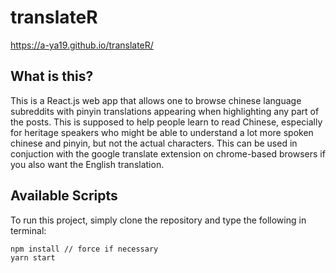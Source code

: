 # translateR

https://a-ya19.github.io/translateR/

## What is this?

This is a React.js web app that allows one to browse chinese language subreddits with pinyin translations appearing when highlighting any part of the posts. This is supposed to help people learn to read Chinese, especially for heritage speakers who might be able to understand a lot more spoken chinese and pinyin, but not the actual characters. This can be used in conjuction with the google translate extension on chrome-based browsers if you also want the English translation.

## Available Scripts

To run this project, simply clone the repository and type the following in terminal:

```
npm install // force if necessary
yarn start
```
